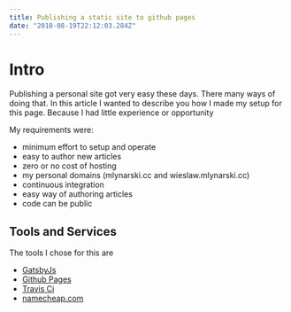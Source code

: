 ```yaml
---
title: Publishing a static site to github pages 
date: "2018-08-19T22:12:03.284Z"
---
```


# Intro

Publishing a personal site got very easy these days. 
There many ways of doing that.
In this article I wanted to describe you how I made my setup for this page.
Because I had little experience or opportunity  

My requirements were:
 - minimum effort to setup and operate
 - easy to author new articles
 - zero or no cost of hosting
 - my personal domains (mlynarski.cc and wieslaw.mlynarski.cc)
 - continuous integration
 - easy way of authoring articles
 - code can be public
  
## Tools and Services

The tools I chose for this are 

- [GatsbyJs](https://www.gatsbyjs.org/)
- [Github Pages](https://pages.github.com/)
- [Travis Ci](https://travis-ci.org/)
- [namecheap.com](https://www.namecheap.com)

